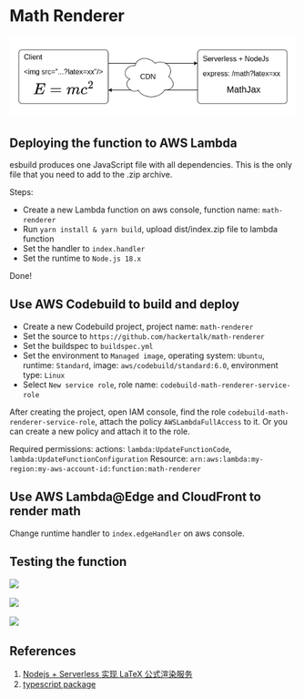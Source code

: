 # Math Renderer

![](./schematic-diagram.png)

## Deploying the function to AWS Lambda

esbuild produces one JavaScript file with all dependencies. This is the only file that you need to
add to the .zip archive.

Steps:

- Create a new Lambda function on aws console, function name: `math-renderer`
- Run `yarn install & yarn build`, upload dist/index.zip file to lambda function
- Set the handler to `index.handler`
- Set the runtime to `Node.js 18.x`

Done!

## Use AWS Codebuild to build and deploy

- Create a new Codebuild project, project name: `math-renderer`
- Set the source to `https://github.com/hackertalk/math-renderer`
- Set the buildspec to `buildspec.yml`
- Set the environment to `Managed image`, operating system: `Ubuntu`, runtime: `Standard`,
  image: `aws/codebuild/standard:6.0`, environment type: `Linux`
- Select `New service role`, role name: `codebuild-math-renderer-service-role`

After creating the project, open IAM console, find the role `codebuild-math-renderer-service-role`,
attach the policy `AWSLambdaFullAccess` to it.
Or you can create a new policy and attach it to the role.

Required permissions:
actions: `lambda:UpdateFunctionCode`, `lambda:UpdateFunctionConfiguration`
Resource: `arn:aws:lambda:my-region:my-aws-account-id:function:math-renderer`

## Use AWS Lambda@Edge and CloudFront to render math

Change runtime handler to `index.edgeHandler` on aws console.

## Testing the function

![](https://math.hackertalk.io/math?color=%23EAAA08&block=%5Cbegin%7Baligned%7D%0A%5Cnabla%20%5Ctimes%20%5Cvec%7B%5Cmathbf%7BB%7D%7D%20-%5C%2C%20%5Cfrac1c%5C%2C%20%5Cfrac%7B%5Cpartial%5Cvec%7B%5Cmathbf%7BE%7D%7D%7D%7B%5Cpartial%20t%7D%20%26%20%3D%20%5Cfrac%7B4%5Cpi%7D%7Bc%7D%5Cvec%7B%5Cmathbf%7Bj%7D%7D%20%5C%5C%20%20%20%0A%5Cnabla%20%5Ccdot%20%5Cvec%7B%5Cmathbf%7BE%7D%7D%20%26%20%3D%204%20%5Cpi%20%5Crho%20%5C%5C%0A%5Cnabla%20%5Ctimes%20%5Cvec%7B%5Cmathbf%7BE%7D%7D%5C%2C%20%2B%5C%2C%20%5Cfrac1c%5C%2C%20%5Cfrac%7B%5Cpartial%5Cvec%7B%5Cmathbf%7BB%7D%7D%7D%7B%5Cpartial%20t%7D%20%26%20%3D%20%5Cvec%7B%5Cmathbf%7B0%7D%7D%20%5C%5C%0A%5Cnabla%20%5Ccdot%20%5Cvec%7B%5Cmathbf%7BB%7D%7D%20%26%20%3D%200%20%5Cend%7Baligned%7D%0A)

![](https://math.hackertalk.io/math?color=red&block=%5Cint%20u%20%5Cfrac%7Bdv%7D%7Bdx%7D%5C%2Cdx%3Duv-%5Cint%20%5Cfrac%7Bdu%7D%7Bdx%7Dv%5C%2Cdx)

![](https://math.hackertalk.io/math?color=blue&block=%5Cint%20u%20%5Cfrac%7Bdv%7D%7Bdx%7D%5C%2Cdx%3Duv-%5Cint%20%5Cfrac%7Bdu%7D%7Bdx%7Dv%5C%2Cdx)

## References

1. [Nodejs + Serverless 实现 LaTeX 公式渲染服务](https://markdowner.net/article/235800197744746496)
2. [typescript package](https://docs.aws.amazon.com/lambda/latest/dg/typescript-package.html)
